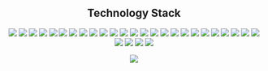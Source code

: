 <!-- [![trophy](https://github-profile-trophy.vercel.app/?username=B1ssultanov&theme=onedark)](https://github.com/ryo-ma/github-profile-trophy) -->

<!-- <p align="center">
 
 <img src="https://badges.pufler.dev/visits/b1ssultanov/b1ssultanov"/> 
 <img src="https://badges.pufler.dev/years/b1ssultanov"/>
 <img src="https://badges.pufler.dev/repos/b1ssultanov"/>
 <img src="https://badges.pufler.dev/commits/monthly/b1ssultanov" />

</p> -->


<h2 align="center">Technology Stack</h2>

<p align="center">
  <img src="https://img.shields.io/badge/-java-black?style=flat-square&logo=java&logoColor=white"/>
  <img src="https://img.shields.io/badge/-C++-black?style=flat-square&logo=c&logoColor=white"/>
  <img src="https://img.shields.io/badge/-HTML5-black?style=flat-square&logo=html5&logoColor=white"/>
  <img src="https://img.shields.io/badge/-CSS3-black?style=flat-square&logo=css3&logoColor=white"/>
  <img src="https://img.shields.io/badge/-JavaScript-black?style=flat-square&logo=javascript&logoColor=white"/>
  <img src="https://img.shields.io/badge/-MongoDB-black?style=flat-square&logo=mongodb&logoColor=white"/>
  <img src="https://img.shields.io/badge/-MySQL-black?style=flat-square&logo=mysql&logoColor=white"/>
  <img src="https://img.shields.io/badge/-PostgreSQL-black?style=flat-square&logo=postgresql&logoColor=white"/>
  <img src="https://img.shields.io/badge/-PLSQL-black?style=flat-square&logo=plsql&logoColor=white"/>
  <img src="https://img.shields.io/badge/-Figma-black?style=flat-square&logo=figma&logoColor=white"/>
  <img src="https://img.shields.io/badge/-Linux-black?style=flat-square&logo=linux&logoColor=white"/>
  <img src="https://img.shields.io/badge/-Python-black?style=flat-square&logo=python&logoColor=white"/>
  <img src="https://img.shields.io/badge/-Django-black?style=flat-square&logo=django&logoColor=white"/>
  <img src="https://img.shields.io/badge/-Selenium-black?style=flat-square&logo=selenium&logoColor=white"/>
  <img src="https://img.shields.io/badge/-Pytest-black?style=flat-square&logo=pytest&logoColor=white"/>
  <img src="https://img.shields.io/badge/-Pandas-black?style=flat-square&logo=pandas&logoColor=white"/>
  <img src="https://img.shields.io/badge/-PHP-black?style=flat-square&logo=php&logoColor=white"/>
  <img src="https://img.shields.io/badge/-Laravel-black?style=flat-square&logo=laravel&logoColor=white"/>
  <img src="https://img.shields.io/badge/-Composer-black?style=flat-square&logo=composer&logoColor=white"/>
  <img src="https://img.shields.io/badge/-Nginx-black?style=flat-square&logo=nginx&logoColor=white"/>
  <img src="https://img.shields.io/badge/-Postman-black?style=flat-square&logo=postman&logoColor=white"/>
  <img src="https://img.shields.io/badge/-MVC-black?style=flat-square"/>
  <img src="https://img.shields.io/badge/-Docker-black?style=flat-square&logo=docker&logoColor=white"/>
  <img src="https://img.shields.io/badge/-AWS-black?style=flat-square&logo=aws&logoColor=white"/>
  <img src="https://img.shields.io/badge/-GCS-black?style=flat-square&logo=gcs&logoColor=white"/>
  <img src="https://img.shields.io/badge/-Azure-black?style=flat-square&logo=azure&logoColor=white"/>
  <img src="https://img.shields.io/badge/-Git-black?style=flat-square&logo=git&logoColor=white"/>
  <img src="https://img.shields.io/badge/-GitHub-black?style=flat-square&logo=github&logoColor=white"/>
  <img src="https://img.shields.io/badge/--black?style=flat-square&logo=postman&logoColor=white"/>
</p>

<p align="center"> 
  <img src="https://skillicons.dev/icons?i=css,html,figma,git,github,java,js,phpstorm,webstorm,pycharm,clion,idea,vscode,stackoverflow,linux,mongodb,mysql,postgresql,py,django,selenium,cpp,php,laravel,docker,aws,azure,terraform,nginx,postman&perline=10">
</p>

<!--
<h2 align="center">
  My Github Stats
</h2>

<br>

<p align = "center">
  <img  src = "https://github-readme-stats.vercel.app/api?username=b1ssultanov&show_icons=true&theme=highcontrast&line_height=27">
  <img src = "https://github-readme-stats.vercel.app/api/top-langs/?username=b1ssultanov&hide=html,css,java,plsql&theme=highcontrast">
</p>

<p align = "center">
 <img  src="https://github-readme-streak-stats.herokuapp.com/?user=b1ssultanov&show_icons=true&locale=en&layout=compact&theme=highcontrast&line_height=0" />
</p> 
-->
